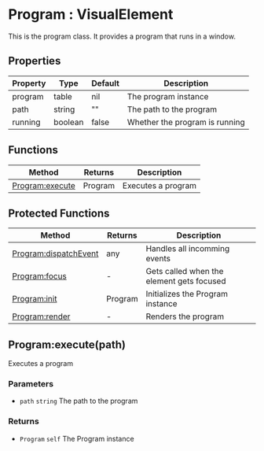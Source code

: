 # Program : VisualElement
This is the program class. It provides a program that runs in a window.

## Properties

|Property|Type|Default|Description|
|---|---|---|---|
|program|table|nil|The program instance
|path|string|""|The path to the program
|running|boolean|false|Whether the program is running

## Functions

|Method|Returns|Description|
|---|---|---|
|[Program:execute](#Program:execute)|Program|Executes a program


## Protected Functions

|Method|Returns|Description|
|---|---|---|
|[Program:dispatchEvent](#Program:dispatchEvent)|any|Handles all incomming events
|[Program:focus](#Program:focus)|-|Gets called when the element gets focused
|[Program:init](#Program:init)|Program|Initializes the Program instance
|[Program:render](#Program:render)|-|Renders the program

## Program:execute(path)
Executes a program

### Parameters
* `path` `string` The path to the program

### Returns
* `Program` `self` The Program instance


